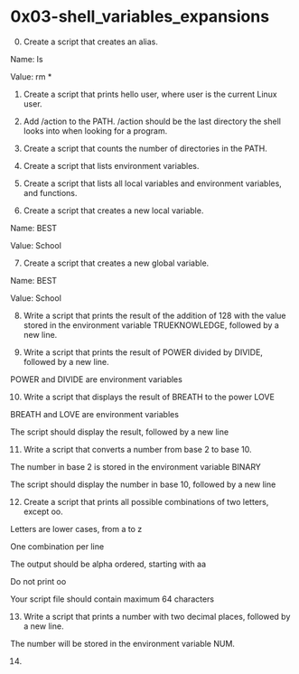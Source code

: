 # 0x03-shell_variables_expansions
0. Create a script that creates an alias.

Name: ls

Value: rm *

1. Create a script that prints hello user, where user is the current Linux user.

2. Add /action to the PATH. /action should be the last directory the shell looks into when looking for a program.

3. Create a script that counts the number of directories in the PATH.

4. Create a script that lists environment variables.

5. Create a script that lists all local variables and environment variables, and functions.

6. Create a script that creates a new local variable.

Name: BEST

Value: School

7. Create a script that creates a new global variable.

Name: BEST

Value: School

8. Write a script that prints the result of the addition of 128 with the value stored in the environment variable TRUEKNOWLEDGE, followed by a new line.

9. Write a script that prints the result of POWER divided by DIVIDE, followed by a new line.

POWER and DIVIDE are environment variables

10. Write a script that displays the result of BREATH to the power LOVE

BREATH and LOVE are environment variables

The script should display the result, followed by a new line

11. Write a script that converts a number from base 2 to base 10.

The number in base 2 is stored in the environment variable BINARY

The script should display the number in base 10, followed by a new line 

12. Create a script that prints all possible combinations of two letters, except oo.

Letters are lower cases, from a to z

One combination per line

The output should be alpha ordered, starting with aa

Do not print oo

Your script file should contain maximum 64 characters

13. Write a script that prints a number with two decimal places, followed by a new line.

The number will be stored in the environment variable NUM.

14. 
